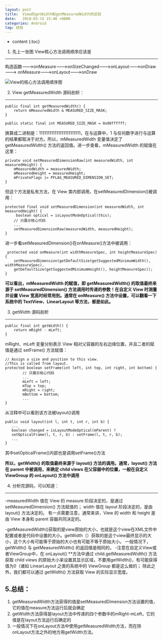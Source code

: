 ```yaml
---
layout: post
title:  View的getWidth和getMeasuredWidth的区别
date:   2019-03-15 15:46 +0800
categories: Android
tag: 经验
---
```


* content
{:toc}




1. 先上一张图 View核心方法调用顺序应该是
--------------------------------------

构造函数——->onMeasure——->onSizeChanged——->onLayout——->onDraw——-> onMeasure——->onLayout——->onDraw 

![View的核心方法调用顺序图](/posts/image/view_construtor.jpg)

2. View getMeasuredWidth 源码剖析：
--------------------------------------

    public final int getMeasuredWidth() {
		return mMeasuredWidth & MEASURED_SIZE_MASK;
	}

	public static final int MEASURED_SIZE_MASK = 0x00ffffff;

 换算成二进制是：111111111111111111111111，在与运算中，1 与任何数字进行与运算的结果都取决于对方。所以，mMeasuredWidth 变量值决定了 getMeasuredWidth() 方法的返回值。进一步查看，mMeasuredWidth 的赋值在这里：
    
    private void setMeasuredDimensionRaw(int measuredWidth, int measuredHeight) {
	    mMeasuredWidth = measuredWidth;
	    mMeasuredHeight = measuredHeight;
	    mPrivateFlags |= PFLAG_MEASURED_DIMENSION_SET;
    }

但这个方法是私有方法，在 View 类内部调用，在setMeasuredDimension()被调用：
    
    protected final void setMeasuredDimension(int measuredWidth, int measuredHeight) {
		 boolean optical = isLayoutModeOptical(this);
	    // 只展示核心代码
	    ...
		setMeasuredDimensionRaw(measuredWidth, measuredHeight);
    }

进一步看setMeasuredDimension()在onMeasure()方法中被调用：

     protected void onMeasure(int widthMeasureSpec, int heightMeasureSpec) {
    	setMeasuredDimension(getDefaultSize(getSuggestedMinimumWidth(), widthMeasureSpec),
    	getDefaultSize(getSuggestedMinimumHeight(), heightMeasureSpec));
    }

**可以看出，mMeasuredWidth 的赋值，即 getMeasuredWidth() 的取值最终来源于 setMeasuredDimension() 方法调用时传递的参数！在自定义 View 时测量并设置 View 宽高时经常用到。通常在 onMeasure() 方法中设置，可以翻看一下系统中的 TextView、LinearLayout 等方法，都是如此。**


3. getWidth 源码剖析
-------------------------

    public final int getWidth() {
		return mRight - mLeft;
	}

mRight、mLeft 变量分别表示 View 相对父容器的左右边缘位置，并且二者的赋值是通过 setFrame() 方法赋值：
    
    // Assign a size and position to this view.
    //This is called from layout.
    protected boolean setFrame(int left, int top, int right, int bottom) {  
    		// 只展示核心代码
    		...
		    mLeft = left;
		    mTop = top;
		    mRight = right;
		    mBottom = bottom;
		    ...
    }
    
从注释中可以看到该方法被layout()调用
    
    public void layout(int l, int t, int r, int b) {
       ... 
       boolean changed = isLayoutModeOptical(mParent) ?
       setOpticalFrame(l, t, r, b) : setFrame(l, t, r, b);
       ...
    }

其中setOpticalFrame()内部也是调用setFrame()方法

**所以，getWidth() 的取值最终来源于 layout() 方法的调用。通常，layout() 方法在 parent 中被调用，来确定 child views 在父容器中的位置，一般在自定义 ViewGroup 的 onLayout() 方法中调用**

4. 分析完源码，可以知道：
-----------------------
-measuredWidth 值在 View 的 measure 阶段决定的，是通过 setMeasuredDimension() 方法赋值的；
width 值在 layout 阶段决定的，是由 layout() 方法决定的。
有一点需要注意，通常来讲，View 的 width 和 height 是由 View 本身和 parent 容器共同决定的。

-getMeasuredWidth()获取的是view原始的大小，也就是这个view在XML文件中配置或者是代码中设置的大小。getWidth（）获取的是这个view最终显示的大小，这个大小有可能等于原始的大小也有可能不等于原始大小。
一般情况下，getWidth() 与 getMeasuredWidth() 的返回值是相同的。
-注意在自定义View或者ViewGroup中，在 onLayout() **方法中通过 child.getMeasuredWidth() 方法获取 child views 的原始大小来设置其显示区域，不要用getWidth()，有可能获得值为0（诸如 LinearLayout 之类的系统中的 ViewGroup 都是这么做的；
除此之外，我们都可以通过 getWidth() 方法获取 View 的实际显示宽度。


5.总结：
------------

1. getMeasuredWidth方法获得的值是setMeasuredDimension方法设置的值，它的值在measure方法运行后就会确定
2. getWidth方法获得是layout方法中传递的四个参数中的mRight-mLeft，它的值是在layout方法运行后确定的 
2. 一般情况下在onLayout方法中使用getMeasuredWidth方法，而在除onLayout方法之外的地方用getWidth方法。




